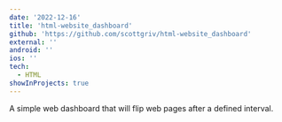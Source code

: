 ```yaml
---
date: '2022-12-16'
title: 'html-website_dashboard'
github: 'https://github.com/scottgriv/html-website_dashboard'
external: ''
android: ''
ios: ''
tech:
  - HTML
showInProjects: true
---
```


A simple web dashboard that will flip web pages after a defined interval.
